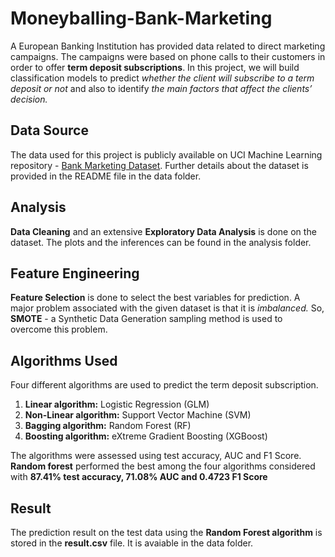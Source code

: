 # Moneyballing-Bank-Marketing

A European Banking Institution has provided data related to direct marketing campaigns. The campaigns were based on phone calls to their customers in order to offer **term deposit subscriptions**. In this project, we will build classification models to predict *whether the client will subscribe to a term deposit or not* and also to identify *the main factors that affect the clients’ decision.*

## Data Source

The data used for this project is publicly available on UCI Machine Learning repository - [Bank Marketing Dataset](https://archive.ics.uci.edu/ml/datasets/bank+marketing).
Further details about the dataset is provided in the README file in the data folder.

## Analysis

**Data Cleaning** and an extensive **Exploratory Data Analysis** is done on the dataset. The plots and the inferences can be found in the analysis folder.

## Feature Engineering

**Feature Selection** is done to select the best variables for prediction. 
A major problem associated with the given dataset is that it is *imbalanced.* So, **SMOTE** - a Synthetic Data Generation sampling method is used to overcome this problem. 

## Algorithms Used

Four different algorithms are used to predict the term deposit subscription.
1.	**Linear algorithm:** Logistic Regression (GLM)
2. 	**Non-Linear algorithm:** Support Vector Machine (SVM)
3. 	**Bagging algorithm:** Random Forest (RF)
4. 	**Boosting algorithm:** eXtreme Gradient Boosting (XGBoost)

The algorithms were assessed using test accuracy, AUC and F1 Score. 
**Random forest** performed the best among the four algorithms considered with **87.41% test accuracy, 71.08% AUC and 0.4723 F1 Score**

## Result

The prediction result on the test data using the **Random Forest algorithm** is stored in the **result.csv** file. It is avaiable in the data folder.





